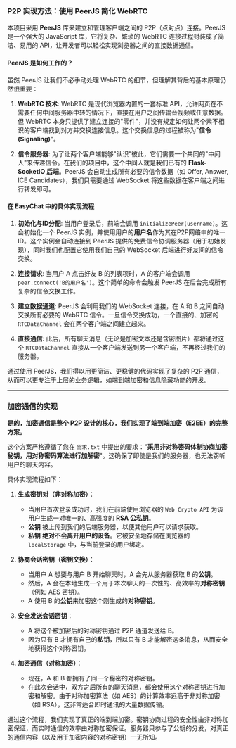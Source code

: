 ### P2P 实现方法：使用 PeerJS 简化 WebRTC

本项目采用 **PeerJS** 库来建立和管理客户端之间的 P2P（点对点）连接。PeerJS 是一个强大的 JavaScript 库，它将复杂、繁琐的 WebRTC 连接过程封装成了简洁、易用的 API，让开发者可以轻松实现浏览器之间的直接数据通信。

#### PeerJS 是如何工作的？

虽然 PeerJS 让我们不必手动处理 WebRTC 的细节，但理解其背后的基本原理仍然很重要：

1.  **WebRTC 技术**: WebRTC 是现代浏览器内置的一套标准 API，允许网页在不需要任何中间服务器中转的情况下，直接在用户之间传输音视频或任意数据。但 WebRTC 本身只提供了建立连接的"零件"，并没有规定如何让两个素不相识的客户端找到对方并交换连接信息。这个交换信息的过程被称为"**信令 (Signaling)**"。

2.  **信令服务器**: 为了让两个客户端能够"认识"彼此，它们需要一个共同的"中间人"来传递信令。在我们的项目中，这个中间人就是我们已有的 **Flask-SocketIO 后端**。PeerJS 会自动生成所有必要的信令数据（如 Offer, Answer, ICE Candidates），我们只需要通过 WebSocket 将这些数据在客户端之间进行转发即可。

#### 在 EasyChat 中的具体实现流程

1.  **初始化与ID分配**: 当用户登录后，前端会调用 `initializePeer(username)`。这会初始化一个 PeerJS 实例，并使用用户的**用户名**作为其在P2P网络中的唯一ID。这个实例会自动连接到 PeerJS 提供的免费信令协调服务器（用于初始发现），同时我们也配置它使用我们自己的 WebSocket 后端进行好友间的信令交换。

2.  **连接请求**: 当用户 A 点击好友 B 的列表项时，A 的客户端会调用 `peer.connect('B的用户名')`。这个简单的命令会触发 PeerJS 在后台完成所有复杂的信令交换工作。

3.  **建立数据通道**: PeerJS 会利用我们的 WebSocket 连接，在 A 和 B 之间自动交换所有必要的 WebRTC 信令。一旦信令交换成功，一个直接的、加密的 `RTCDataChannel` 会在两个客户端之间建立起来。

4.  **直接通信**: 此后，所有聊天消息（无论是加密文本还是含密图片）都将通过这个 `RTCDataChannel` 直接从一个客户端发送到另一个客户端，不再经过我们的服务器。

通过使用 PeerJS，我们得以用更简洁、更稳健的代码实现了复杂的 P2P 通信，从而可以更专注于上层的业务逻辑，如端到端加密和信息隐藏功能的开发。

---

### 加密通信的实现

**是的，加密通信是整个 P2P 设计的核心，我们实现了端到端加密（E2EE）的完整方案。**

这个方案严格遵循了您在 `需求.txt` 中提出的要求："**采用非对称密码体制协商加密秘钥，用对称密码算法进行加解密**"。这确保了即使是我们的服务器，也无法窃听用户的聊天内容。

具体实现流程如下：

1.  **生成密钥对（非对称加密）**：
    *   当用户首次登录成功时，我们在前端使用浏览器的 `Web Crypto API` 为该用户生成一对唯一的、高强度的 **RSA 公私钥**。
    *   **公钥** 被上传到我们的后端服务器，以便其他用户可以请求获取。
    *   **私钥** **绝对不会离开用户的设备**。它被安全地存储在浏览器的 `localStorage` 中，与当前登录的用户绑定。

2.  **协商会话密钥（密钥交换）**：
    *   当用户 A 想要与用户 B 开始聊天时，A 会先从服务器获取 B 的**公钥**。
    *   然后，A 会在本地生成一个用于本次聊天的一次性的、高效率的**对称密钥**（例如 AES 密钥）。
    *   A 使用 B 的**公钥**来加密这个刚生成的**对称密钥**。

3.  **安全发送会话密钥**：
    *   A 将这个被加密后的对称密钥通过 P2P 通道发送给 B。
    *   因为只有 B 才拥有自己的**私钥**，所以只有 B 才能解密这条消息，从而安全地获得这个对称密钥。

4.  **加密通信（对称加密）**：
    *   现在，A 和 B 都拥有了同一个秘密的对称密钥。
    *   在此次会话中，双方之后所有的聊天消息，都会使用这个对称密钥进行加密和解密。由于对称加密算法（如 AES）的计算效率远高于非对称加密（如 RSA），这非常适合即时通讯的大量数据传输。

通过这个流程，我们实现了真正的端到端加密。密钥协商过程的安全性由非对称加密保证，而实时通信的效率由对称加密保证。服务器只参与了公钥的分发，对真正的通信内容（以及用于加密内容的对称密钥）一无所知。